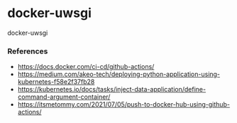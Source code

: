# docker-uwsgi
docker-uwsgi


### References

- https://docs.docker.com/ci-cd/github-actions/
- https://medium.com/akeo-tech/deploying-python-application-using-kubernetes-f58e2f37fb28
- https://kubernetes.io/docs/tasks/inject-data-application/define-command-argument-container/
- https://itsmetommy.com/2021/07/05/push-to-docker-hub-using-github-actions/
